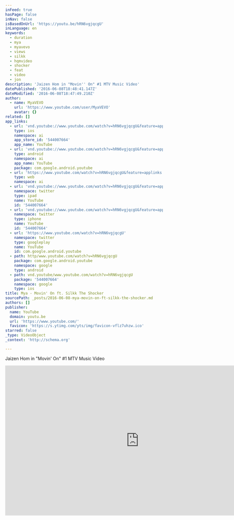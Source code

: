 ```yaml
---
inFeed: true
hasPage: false
inNav: false
isBasedOnUrl: 'https://youtu.be/hRN6vgjqcgU'
inLanguage: en
keywords:
  - duration
  - mya
  - myavevo
  - views
  - silkk
  - hqmvideo
  - shocker
  - feat
  - video
  - jon
description: 'Jaizen Hom in "Movin'' On" #1 MTV Music Video'
datePublished: '2016-06-08T18:48:41.147Z'
dateModified: '2016-06-08T18:47:49.210Z'
author:
  - name: MyaVEVO
    url: 'https://www.youtube.com/user/MyaVEVO'
    avatar: {}
related: []
app_links:
  - url: 'vnd.youtube://www.youtube.com/watch?v=hRN6vgjqcgU&feature=applinks'
    type: ios
    namespace: ai
    app_store_id: '544007664'
    app_name: YouTube
  - url: 'vnd.youtube://www.youtube.com/watch?v=hRN6vgjqcgU&feature=applinks'
    type: android
    namespace: ai
    app_name: YouTube
    package: com.google.android.youtube
  - url: 'https://www.youtube.com/watch?v=hRN6vgjqcgU&feature=applinks'
    type: web
    namespace: ai
  - url: 'vnd.youtube://www.youtube.com/watch?v=hRN6vgjqcgU&feature=applinks'
    namespace: twitter
    type: ipad
    name: YouTube
    id: '544007664'
  - url: 'vnd.youtube://www.youtube.com/watch?v=hRN6vgjqcgU&feature=applinks'
    namespace: twitter
    type: iphone
    name: YouTube
    id: '544007664'
  - url: 'https://www.youtube.com/watch?v=hRN6vgjqcgU'
    namespace: twitter
    type: googleplay
    name: YouTube
    id: com.google.android.youtube
  - path: http/www.youtube.com/watch?v=hRN6vgjqcgU
    package: com.google.android.youtube
    namespace: google
    type: android
  - path: vnd.youtube/www.youtube.com/watch?v=hRN6vgjqcgU
    package: '544007664'
    namespace: google
    type: ios
title: Mya - Movin' On ft. Silkk The Shocker
sourcePath: _posts/2016-06-08-mya-movin-on-ft-silkk-the-shocker.md
authors: []
publisher:
  name: YouTube
  domain: youtu.be
  url: 'https://www.youtube.com/'
  favicon: 'https://s.ytimg.com/yts/img/favicon-vflz7uhzw.ico'
starred: false
_type: VideoObject
_context: 'http://schema.org'

---
```

Jaizen Hom in "Movin' On" \#1 MTV Music Video

<iframe src="https://cdn.embedly.com/widgets/media.html?src=https%3A%2F%2Fwww.youtube.com%2Fembed%2FhRN6vgjqcgU%3Ffeature%3Doembed&amp;url=http%3A%2F%2Fwww.youtube.com%2Fwatch%3Fv%3DhRN6vgjqcgU&amp;image=https%3A%2F%2Fi.ytimg.com%2Fvi%2FhRN6vgjqcgU%2Fhqdefault.jpg&amp;key=b7d04c9b404c499eba89ee7072e1c4f7&amp;type=text%2Fhtml&amp;schema=youtube" width="854" height="480" scrolling="no" frameborder="0" allowfullscreen="" style=""></iframe>